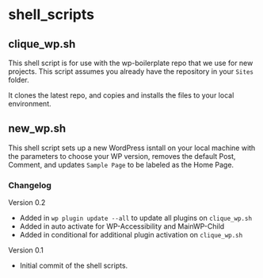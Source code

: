 # shell_scripts

## clique_wp.sh
This shell script is for use with the wp-boilerplate repo that we use for new projects. This script assumes you already have the repository in your `Sites` folder.

It clones the latest repo, and copies and installs the files to your local environment.

## new_wp.sh
This shell script sets up a new WordPress isntall on your local machine with the parameters to choose your WP version, removes the default Post, Comment, and updates `Sample Page` to be labeled as the Home Page.


### Changelog
Version 0.2

* Added in `wp plugin update --all` to update all plugins on `clique_wp.sh`
* Added in auto activate for WP-Accessibility and MainWP-Child
* Added in conditional for additional plugin activation on `clique_wp.sh`

Version 0.1

* Initial commit of the shell scripts.